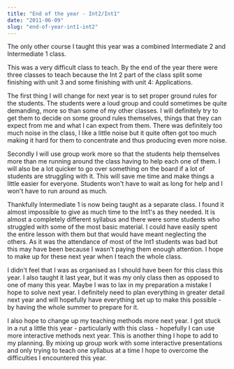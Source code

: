 ```yaml
---
title: "End of the year - Int2/Int1"
date: "2011-06-09"
slug: "end-of-year-int1-int2"
---
```

<p>The only other course I taught this year was a combined Intermediate 2 and Intermediate 1 class. </p>
<p>This was a very difficult class to teach. By the end of the year there were three classes to teach because the Int 2 part of the class split some finishing with unit 3 and some finishing with unit 4: Applications. </p>
<p>The first thing I will change for next year is to set proper ground rules for the students. The students were a loud group and could sometimes be quite demanding, more so than some of my other classes. I will definitely try to get them to decide on some ground rules themselves, things that they can expect from me and what I can expect from them. There was definitely too much noise in the class, I like a little noise but it quite often got too much making it hard for them to concentrate and thus producing even more noise.</p>
<p>Secondly I will use group work more so that the students help themselves more than me running around the class having to help each one of them. I will also be a lot quicker to go over something on the board if a lot of students are struggling with it. This will save me time and make things a little easier for everyone. Students won't have to wait as long for help and I won't have to run around as much. </p>
<p>Thankfully Intermediate 1 is now being taught as a separate class. I found it almost impossible to give as much time to the Int1's as they needed. It is almost a completely different syllabus and there were some students who struggled with some of the most basic material. I could have easily spent the entire lesson with them but that would have meant neglecting the others. As it was the attendance of most of the Int1 students was bad but this may have been because I wasn't paying them enough attention. I hope to make up for these next year when I teach the whole class.</p>
<p>I didn't feel that I was as organised as I should have been for this class this year. I also taught it last year, but it was my only class then as opposed to one of many this year. Maybe I was to lax in my preparation a mistake I hope to solve next year. I definitely need to plan everything in greater detail next year and will hopefully have everything set up to make this possible - by having the whole summer to prepare for it.</p>
<p>I also hope to change up my teaching methods more next year. I got stuck in a rut a little this year - particularly with this class - hopefully I can use more interactive methods next year. This is another thing I hope to add to my planning. By mixing up group work with some interactive presentations and only trying to teach one syllabus at a time I hope to overcome the difficulties I encountered this year.</p>
